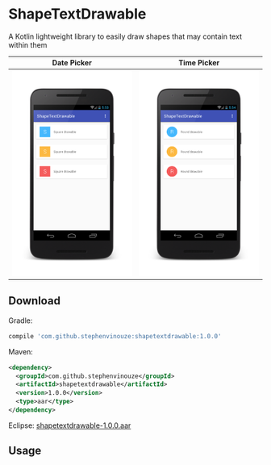 # ShapeTextDrawable
A Kotlin lightweight library to easily draw shapes that may contain text within them

Date Picker | Time Picker
---- | ----
![Date Picker](art/square.png) | ![Time Picker](art/round.png)

## Download

Gradle:

```groovy
compile 'com.github.stephenvinouze:shapetextdrawable:1.0.0'
```

Maven:

```xml
<dependency>
  <groupId>com.github.stephenvinouze</groupId>
  <artifactId>shapetextdrawable</artifactId>
  <version>1.0.0</version>
  <type>aar</type>
</dependency>
```

Eclipse: [shapetextdrawable-1.0.0.aar](https://github.com/StephenVinouze/ShapeTextDrawable/releases/download/1.0.0/shapetextdrawable-1.0.0.aar)

## Usage
